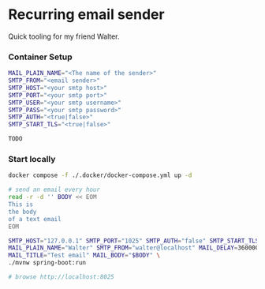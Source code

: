 # Recurring email sender

Quick tooling for my friend Walter.

### Container Setup

```bash
MAIL_PLAIN_NAME="<The name of the sender>"
SMTP_FROM="<email sender>"
SMTP_HOST="<your smtp host>"
SMTP_PORT="<your smtp port>"
SMTP_USER="<your smtp username>"
SMTP_PASS="<your smtp password>"
SMTP_AUTH="<true|false>"
SMTP_START_TLS="<true|false>"

TODO
```

### Start locally

```bash
docker compose -f ./.docker/docker-compose.yml up -d

# send an email every hour
read -r -d '' BODY << EOM
This is
the body
of a text email
EOM

SMTP_HOST="127.0.0.1" SMTP_PORT="1025" SMTP_AUTH="false" SMTP_START_TLS="false" \
MAIL_PLAIN_NAME="Walter" SMTP_FROM="walter@localhost" MAIL_DELAY=3600000 \
MAIL_TITLE="Test email" MAIL_BODY="$BODY" \
./mvnw spring-boot:run

# browse http://localhost:8025
```
